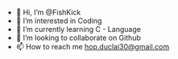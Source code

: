 - 👋 Hi, I’m @FishKick
- 👀 I’m interested in Coding
- 🌱 I’m currently learning C - Language
- 💞️ I’m looking to collaborate on Github
- 📫 How to reach me hop.duclai30@gmail.com

<!---
FishKick/FishKick is a ✨ special ✨ repository because its `README.md` (this file) appears on your GitHub profile.
You can click the Preview link to take a look at your changes.
--->
